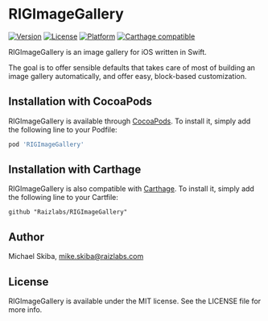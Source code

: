 # RIGImageGallery

[![Version](https://img.shields.io/cocoapods/v/RIGImageGallery.svg?style=flat)](http://cocoapods.org/pods/RIGImageGallery)
[![License](https://img.shields.io/cocoapods/l/RIGImageGallery.svg?style=flat)](http://cocoapods.org/pods/RIGImageGallery)
[![Platform](https://img.shields.io/cocoapods/p/RIGImageGallery.svg?style=flat)](http://cocoapods.org/pods/RIGImageGallery)
[![Carthage compatible](https://img.shields.io/badge/Carthage-compatible-4BC51D.svg?style=flat)](https://github.com/Carthage/Carthage)

RIGImageGallery is an image gallery for iOS written in Swift.

The goal is to offer sensible defaults that takes care of most of building an image gallery automatically, and offer easy, block-based customization.

## Installation with CocoaPods

RIGImageGallery is available through [CocoaPods](http://cocoapods.org). To install
it, simply add the following line to your Podfile:

```ruby
pod 'RIGImageGallery'
```

## Installation with Carthage

RIGImageGallery is also compatible with [Carthage](https://github.com/Carthage/Carthage). To install it, simply add the following line to your Cartfile:

```ogdl
github "Raizlabs/RIGImageGallery"
```

## Author

Michael Skiba, mike.skiba@raizlabs.com

## License

RIGImageGallery is available under the MIT license. See the LICENSE file for more info.
